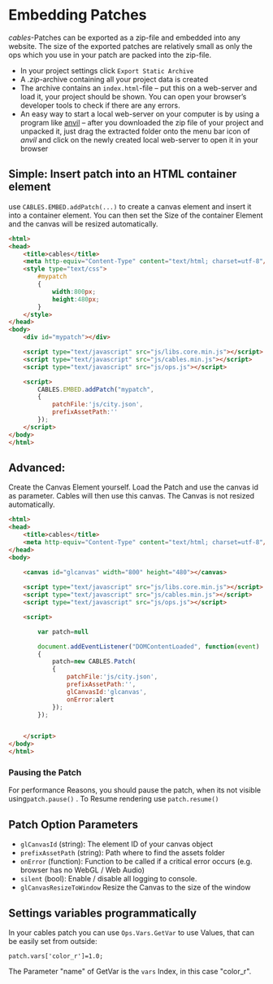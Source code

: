 # Embedding Patches

*cables*-Patches can be exported as a zip-file and embedded into any website. The size of the exported patches are relatively small as only the ops which you use in your patch are packed into the zip-file. 

- In your project settings click `Export Static Archive`
- A *.zip*-archive containing all your project data is created
- The archive contains an `index.html`-file – put this on a web-server and load it, your project should be shown. You can open your browser’s developer tools to check if there are any errors.
- An easy way to start a local web-server on your computer is by using a program like [anvil](anvilformac.com) – after you downloaded the zip file of your project and unpacked it, just drag the extracted folder onto the menu bar icon of *anvil* and click on the newly created local web-server to open it in your browser

## Simple: Insert patch into an HTML container element

use `CABLES.EMBED.addPatch(...)` to create a canvas element and insert it into a container element. You can then set the Size of the container Element and the canvas will be resized automatically.

```html
<html>
<head>
    <title>cables</title>
    <meta http-equiv="Content-Type" content="text/html; charset=utf-8"/>
    <style type="text/css">
        #mypatch
        {
            width:800px;
            height:480px;
        }
    </style>
</head>
<body>
    <div id="mypatch"></div>

    <script type="text/javascript" src="js/libs.core.min.js"></script>
    <script type="text/javascript" src="js/cables.min.js"></script>
    <script type="text/javascript" src="js/ops.js"></script>

    <script>
        CABLES.EMBED.addPatch("mypatch",
        {
            patchFile:'js/city.json',
            prefixAssetPath:''
        });
    </script>
</body>
</html>

```


## Advanced: 

Create the Canvas Element yourself. Load the Patch and use the canvas id as parameter. Cables will then use this canvas. The Canvas is not resized automatically.

```html
<html>
<head>
    <title>cables</title>
    <meta http-equiv="Content-Type" content="text/html; charset=utf-8"/>
</head>
<body>
    
    <canvas id="glcanvas" width="800" height="480"></canvas>

    <script type="text/javascript" src="js/libs.core.min.js"></script>
    <script type="text/javascript" src="js/cables.min.js"></script>
    <script type="text/javascript" src="js/ops.js"></script>

    <script>

        var patch=null

        document.addEventListener("DOMContentLoaded", function(event)
        {
            patch=new CABLES.Patch(
            {
                patchFile:'js/city.json',
                prefixAssetPath:'',
                glCanvasId:'glcanvas',
                onError:alert
            });
        });


    </script>
</body>
</html>
```

### Pausing the Patch

For performance Reasons, you should pause the patch, when its not visible using`patch.pause()` . To Resume rendering use `patch.resume()`

## Patch Option Parameters

- `glCanvasId` (string): The element ID of your canvas object
- `prefixAssetPath` (string): Path where to find the assets folder 
- `onError` (function): Function to be called if a critical error occurs (e.g. browser has no WebGL / Web Audio)
- `silent` (bool): Enable / disable all logging to console.
- `glCanvasResizeToWindow` Resize the Canvas to the size of the window

## Settings variables programmatically

In your cables patch you can use `Ops.Vars.GetVar` to use Values, that can be easily set from outside:

`patch.vars['color_r']=1.0;`

The Parameter "name" of GetVar is the `vars` Index, in this case "color_r".
